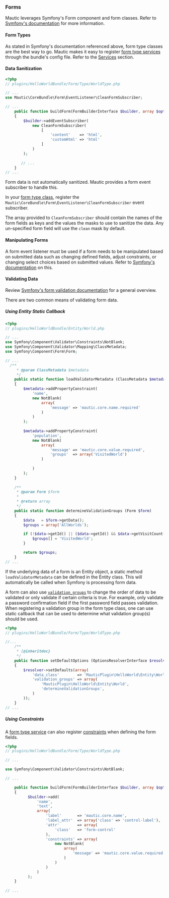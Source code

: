 ### Forms

Mautic leverages Symfony's Form component and form classes. Refer to [Symfony's documentation](http://symfony.com/doc/current/book/forms.html#creating-form-classes) for more information.

#### Form Types

As stated in Symfony's documentation referenced above, form type classes are the best way to go.  Mautic makes it easy to register [form type services](http://symfony.com/doc/2.8/cookbook/form/create_custom_field_type.html#defining-the-field-type) through the bundle's config file. Refer to the [Services](#services) section.
 
#### Data Sanitization

```php
<?php
// plugins/HelloWorldBundle/Form/Type/WorldType.php

// ...
use Mautic\CoreBundle\Form\EventListener\CleanFormSubscriber;

// ...
    public function buildForm(FormBuilderInterface $builder, array $options)
    {
        $builder->addEventSubscriber(
            new CleanFormSubscriber(
                [
                    'content'    => 'html', 
                    'customHtml' => 'html'
                ]
            )
        );
        
       // ...
    }
// ...
```
Form data is not automatically sanitized. Mautic provides a form event subscriber to handle this. 

In your [form type class](http://symfony.com/doc/2.8/cookbook/form/create_custom_field_type.html#defining-the-field-type), register the `Mautic\CoreBundle\Form\EventListener\CleanFormSubscriber` event subscriber. 
 
 The array provided to `CleanFormSubscriber` should contain the names of the form fields as keys and the values the masks to use to sanitize the data. Any un-specified form field will use the `clean` mask by default.
 
#### Manipulating Forms

A form event listener must be used if a form needs to be manipulated based on submitted data such as changing defined fields, adjust constraints, or changing select choices based on submitted values. Refer to [Symfony's documentation](http://symfony.com/doc/2.8/cookbook/form/dynamic_form_modification.html) on this.
 
#### Validating Data

Review [Symfony's form validation documentation](http://symfony.com/doc/2.8/book/forms.html#form-validation) for a general overview.

There are two common means of validating form data.

##### Using Entity Static Callback
```php
<?php
// plugins/HelloWorldBundle/Entity/World.php

// ...
use Symfony\Component\Validator\Constraints\NotBlank;
use Symfony\Component\Validator\Mapping\ClassMetadata;
use Symfony\Component\Form\Form;

// ...
  /**
     * @param ClassMetadata $metadata
     */
    public static function loadValidatorMetadata (ClassMetadata $metadata)
    {
        $metadata->addPropertyConstraint(
            'name',
            new NotBlank(
                array(
                    'message' => 'mautic.core.name.required'
                )
            )
        );
        
        $metadata->addPropertyConstraint(
            'population', 
            new NotBlank(
                array(
                    'message' => 'mautic.core.value.required',
                    'groups'  => array('VisitedWorld')
                )
            
            )
        );
    }
    
    /**
     * @param Form $form
     *
     * @return array
     */
    public static function determineValidationGroups (Form $form)
    {
        $data   = $form->getData();
        $groups = array('AllWorlds');

        if (!$data->getId() || ($data->getId() && $data->getVisitCount() > 0)) {
            $groups[] = 'VisitedWorld';
        }

        return $groups;
    }
// ...
```

If the underlying data of a form is an Entity object, a static method `loadValidatorMetadata` can be defined in the Entity class. This will automatically be called when Symfony is processing form data.

A form can also use [`validation_groups`](http://symfony.com/doc/2.8/book/forms.html#validation-groups) to change the order of data to be validated or only validate if certain criteria is true. For example, only validate a password confirmation field if the first password field passes validation. When registering a validation group in the form type class, one can use static callback that can be used to determine what validation group(s) should be used. 

```php
<?php
// plugins/HelloWorldBundle/Form/Type/WorldType.php

//...
    /**
     * {@inheritdoc}
     */
    public function setDefaultOptions (OptionsResolverInterface $resolver)
    {
        $resolver->setDefaults(array(
            'data_class'        => 'MauticPlugin\HelloWorld\Entity\World',
            'validation_groups' => array(
                'MauticPlugin\HelloWorld\Entity\World',
                'determineValidationGroups',
            )
        ));
    }
// ...
```

<div class="clear-right"></div>

##### Using Constraints

A [form type service](http://symfony.com/doc/2.8/cookbook/form/create_custom_field_type.html#defining-the-field-type) can also register [constraints](http://symfony.com/doc/2.8/reference/constraints.html) when defining the form fields.

```php
<?php
// plugins/HelloWorldBundle/Form/Type/WorldType.php

// ...

use Symfony\Component\Validator\Constraints\NotBlank;

// ...

    public function buildForm(FormBuilderInterface $builder, array $options)
    {
          $builder->add(
              'name',
              'text',
              array(
                  'label'       => 'mautic.core.name',
                  'label_attr'  => array('class' => 'control-label'),
                  'attr'        => array(
                      'class'   => 'form-control'
                  ),
                  'constraints' => array(
                      new NotBlank(
                          array(
                              'message' => 'mautic.core.value.required'
                          )
                      )
                  )
              )
          );
    }
    
// ...
```